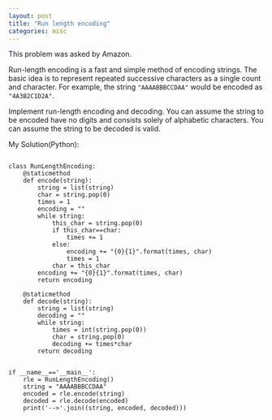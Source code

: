 ```yaml
---
layout: post
title: "Run length encoding"
categories: misc
---
```


This problem was asked by Amazon.

Run-length encoding is a fast and simple method of encoding strings. The basic idea is to represent repeated successive characters as a single count and character. For example, the string `"AAAABBBCCDAA"` would be encoded as `"4A3B2C1D2A"`.

Implement run-length encoding and decoding. You can assume the string to be encoded have no digits and consists solely of alphabetic characters. You can assume the string to be decoded is valid.


My Solution(Python):
```

class RunLengthEncoding:
    @staticmethod
    def encode(string):
        string = list(string)
        char = string.pop(0)
        times = 1
        encoding = ""
        while string:
            this_char = string.pop(0)
            if this_char==char:
                times += 1
            else:
                encoding += "{0}{1}".format(times, char)
                times = 1
            char = this_char
        encoding += "{0}{1}".format(times, char)
        return encoding

    @staticmethod
    def decode(string):
        string = list(string)
        decoding = ""
        while string:
            times = int(string.pop(0))
            char = string.pop(0)
            decoding += times*char
        return decoding


if __name__=='__main__':
    rle = RunLengthEncoding()
    string = "AAAABBBCCDAA"
    encoded = rle.encode(string)
    decoded = rle.decode(encoded)
    print('-->'.join((string, encoded, decoded)))
```
